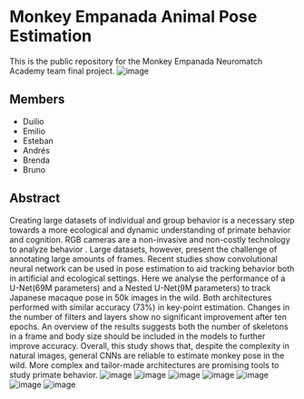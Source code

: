 # Monkey Empanada Animal Pose Estimation
This is the public repository for the Monkey Empanada Neuromatch Academy team final project.
![image](https://user-images.githubusercontent.com/78177589/182995337-16e618a5-81bc-4aee-9fea-2daa79c8e283.png)
## Members
* Duilio
* Emilio
* Esteban
* Andrés
* Brenda
* Bruno
## Abstract
Creating large datasets of individual and group behavior is a necessary step towards a more ecological and dynamic understanding of primate behavior and cognition. RGB cameras are a non-invasive and non-costly technology to analyze behavior . Large datasets, however, present the challenge of annotating large amounts of frames. Recent studies show convolutional neural network can be used in pose estimation to aid tracking behavior both in artificial and ecological settings. Here we analyse the performance of a U-Net(69M parameters) and a Nested U-Net(9M parameters) to track Japanese macaque pose in 50k images in the wild. Both architectures performed with similar accuracy (73%) in key-point estimation. Changes in the number of filters and layers show no significant improvement after ten epochs. An overview of the results suggests both the number of skeletons in a frame and body size should be included in the models to further improve accuracy. Overall, this study shows that, despite the complexity in natural images, general CNNs are reliable to estimate monkey pose in the wild. More complex and tailor-made architectures are promising tools to study primate behavior.
![image](https://user-images.githubusercontent.com/78177589/182995624-5e8e6a1b-4937-4310-9c89-3b224760eb66.png)
![image](https://user-images.githubusercontent.com/78177589/182995638-3869e485-6018-4fda-b366-eed0b34bb32f.png)
![image](https://user-images.githubusercontent.com/78177589/182995652-55bb74f3-b958-44e2-869b-92b394dc2788.png)
![image](https://user-images.githubusercontent.com/78177589/182995661-1d33f5b5-d00e-4c84-8507-c92046b10e0c.png)
![image](https://user-images.githubusercontent.com/78177589/182995673-837178e4-b40c-4cd6-8a4d-395f9e5bb8df.png)
![image](https://user-images.githubusercontent.com/78177589/182995685-916e9c15-dba0-4fab-abbc-f38cebcc2632.png)
![image](https://user-images.githubusercontent.com/78177589/182995706-897ad584-24fc-4305-a402-09339d2f612e.png)
